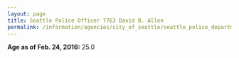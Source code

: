 ```yaml
---
layout: page
title: Seattle Police Officer 7763 David B. Allen
permalink: /information/agencies/city_of_seattle/seattle_police_department/copbook/7763/
---
```


**Age as of Feb. 24, 2016:** 25.0
